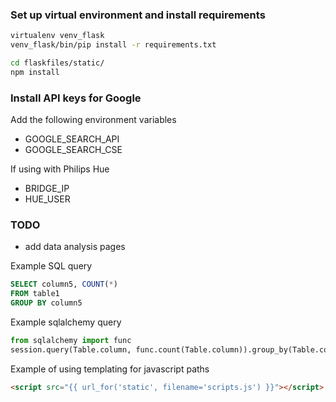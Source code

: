 
### Set up virtual environment and install requirements

```bash
virtualenv venv_flask
venv_flask/bin/pip install -r requirements.txt

cd flaskfiles/static/
npm install
```
### Install API keys for Google

Add the following environment variables
* GOOGLE_SEARCH_API
* GOOGLE_SEARCH_CSE

If using with Philips Hue
* BRIDGE_IP
* HUE_USER

### TODO
* add data analysis pages

Example SQL query
```sql
SELECT column5, COUNT(*)
FROM table1
GROUP BY column5
```
Example sqlalchemy query
```python
from sqlalchemy import func
session.query(Table.column, func.count(Table.column)).group_by(Table.column).all()
```
Example of using templating for javascript paths
```html
<script src="{{ url_for('static', filename='scripts.js') }}"></script>
```
